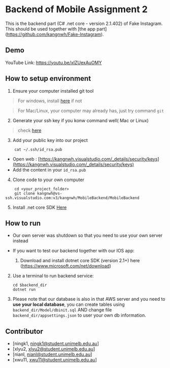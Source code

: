# Backend of Mobile Assignment 2

This is the backend part (C# .net core - version 2.1.402) of Fake Instagram. This should be used together with [the app part] (https://github.com/kangnwh/Fake-Instagram).



## Demo

YouTube Link: https://youtu.be/xIZUexAuOMY






## How to setup environment
1. Ensure your computer installed git tool
> For windows, install [here](https://gitforwindows.org) if not

> For Mac/Linux, your computer may already has, just try command `git`

2. Generate your ssh key if you konw command well( Mac or Linux)
> check [here](https://confluence.atlassian.com/bitbucketserver/creating-ssh-keys-776639788.html)

3. Add your public key into our project
```shell
    cat ~/.ssh/id_rsa.pub
```

   - Open web : [https://kangnwh.visualstudio.com/_details/security/keys](https://kangnwh.visualstudio.com/_details/security/keys)
   - Add the content in your `id_rsa.pub`


4. Clone code to your own computer
```shell
    cd <your_project_folder>
    git clone kangnwh@vs-ssh.visualstudio.com:v3/kangnwh/MobileBackend/MobileBackend
```
5. Install .net core SDK [Here](https://www.microsoft.com/net/download)



## How to run 

- Our own server was shutdown so that you need to use your own server instead

- If you want to test our backend together with our IOS app:

    1. Download and install dotnet core SDK (version 2.1+) here (https://www.microsoft.com/net/download)
2. Use a terminal to run backend service:

    ```shell
    cd $backend_dir
    dotnet run
    ```

3. Please note that our database is also in that AWS server and you need to **use your local database**, you can create tables using `backend_dir/Model/dbinit.sql` AND change file `backend_dir/appsettings.json` to user your own db information.



## Contributor

- [ningk1, ningk1@student.unimelb.edu.au]
- [xlyu2, xlyu2@student.unimelb.edu.au]
- [nianl, nianl@student.unimelb.edu.au]
- [xwu11, xwu11@student.unimelb.edu.au] 